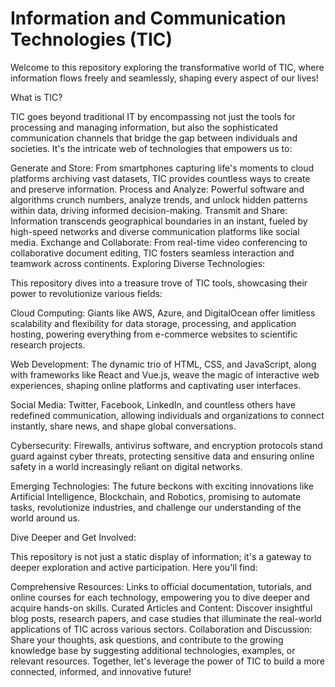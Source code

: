 # Information and Communication Technologies (TIC)

Welcome to this repository exploring the transformative world of TIC, where information flows freely and seamlessly, shaping every aspect of our lives!

What is TIC?

TIC goes beyond traditional IT by encompassing not just the tools for processing and managing information, but also the sophisticated communication channels that bridge the gap between individuals and societies. It's the intricate web of technologies that empowers us to:

Generate and Store: From smartphones capturing life's moments to cloud platforms archiving vast datasets, TIC provides countless ways to create and preserve information.
Process and Analyze: Powerful software and algorithms crunch numbers, analyze trends, and unlock hidden patterns within data, driving informed decision-making.
Transmit and Share: Information transcends geographical boundaries in an instant, fueled by high-speed networks and diverse communication platforms like social media.
Exchange and Collaborate: From real-time video conferencing to collaborative document editing, TIC fosters seamless interaction and teamwork across continents.
Exploring Diverse Technologies:

This repository dives into a treasure trove of TIC tools, showcasing their power to revolutionize various fields:

Cloud Computing: Giants like AWS, Azure, and DigitalOcean offer limitless scalability and flexibility for data storage, processing, and application hosting, powering everything from e-commerce websites to scientific research projects.

Web Development: The dynamic trio of HTML, CSS, and JavaScript, along with frameworks like React and Vue.js, weave the magic of interactive web experiences, shaping online platforms and captivating user interfaces.

Social Media: Twitter, Facebook, LinkedIn, and countless others have redefined communication, allowing individuals and organizations to connect instantly, share news, and shape global conversations.

Cybersecurity: Firewalls, antivirus software, and encryption protocols stand guard against cyber threats, protecting sensitive data and ensuring online safety in a world increasingly reliant on digital networks.

Emerging Technologies: The future beckons with exciting innovations like Artificial Intelligence, Blockchain, and Robotics, promising to automate tasks, revolutionize industries, and challenge our understanding of the world around us.

Dive Deeper and Get Involved:

This repository is not just a static display of information; it's a gateway to deeper exploration and active participation. Here you'll find:

Comprehensive Resources: Links to official documentation, tutorials, and online courses for each technology, empowering you to dive deeper and acquire hands-on skills.
Curated Articles and Content: Discover insightful blog posts, research papers, and case studies that illuminate the real-world applications of TIC across various sectors.
Collaboration and Discussion: Share your thoughts, ask questions, and contribute to the growing knowledge base by suggesting additional technologies, examples, or relevant resources.
Together, let's leverage the power of TIC to build a more connected, informed, and innovative future!